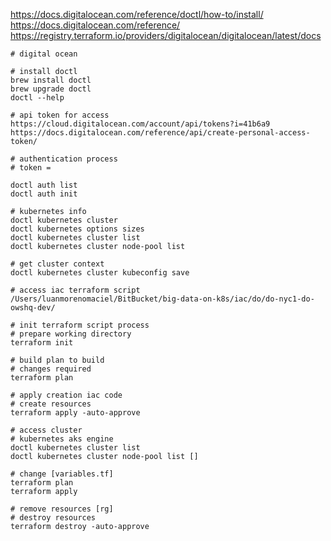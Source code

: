 https://docs.digitalocean.com/reference/doctl/how-to/install/
https://docs.digitalocean.com/reference/
https://registry.terraform.io/providers/digitalocean/digitalocean/latest/docs

```shell
# digital ocean

# install doctl
brew install doctl
brew upgrade doctl
doctl --help

# api token for access
https://cloud.digitalocean.com/account/api/tokens?i=41b6a9
https://docs.digitalocean.com/reference/api/create-personal-access-token/

# authentication process
# token =

doctl auth list
doctl auth init

# kubernetes info
doctl kubernetes cluster
doctl kubernetes options sizes
doctl kubernetes cluster list
doctl kubernetes cluster node-pool list

# get cluster context
doctl kubernetes cluster kubeconfig save

```

```shell
# access iac terraform script
/Users/luanmorenomaciel/BitBucket/big-data-on-k8s/iac/do/do-nyc1-do-owshq-dev/

# init terraform script process
# prepare working directory
terraform init

# build plan to build
# changes required
terraform plan

# apply creation iac code
# create resources
terraform apply -auto-approve

# access cluster
# kubernetes aks engine
doctl kubernetes cluster list
doctl kubernetes cluster node-pool list []

# change [variables.tf]
terraform plan
terraform apply

# remove resources [rg]
# destroy resources
terraform destroy -auto-approve

```
